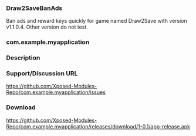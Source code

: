 ### Draw2SaveBanAds
Ban ads and reward keys quickly for game named Draw2Save with version v1.1.0.4. Other version do not test.

### com.example.myapplication

### Description

### Support/Discussion URL
https://github.com/Xposed-Modules-Repo/com.example.myapplication/issues


### Download
https://github.com/Xposed-Modules-Repo/com.example.myapplication/releases/download/1-0.1/app-release.apk